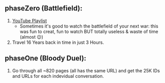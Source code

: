 
## phaseZero (Battlefield):

1. [YouTube Playlist](https://www.youtube.com/playlist?list=PLh3C3gr79VC1UxmXoGtaTyU1iPaw_WJg_)
    * Sometimes it's good to watch the battlefield of your next war: this was fun to creat, fun to watch BUT totally useless & waste of time (almost :wink:)
2. Travel 16 Years back in time in just 3 Hours.


## phaseOne (Bloody Duel):

1. Go through all ~820 pages (all has the same URL) and get the 25K IDs and URLs for each indevidual conversation.
